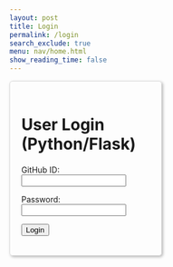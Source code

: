 ```yaml
---
layout: post 
title: Login
permalink: /login
search_exclude: true
menu: nav/home.html
show_reading_time: false 
---
```


<style>
.login-container {
    display: flex;
    justify-content: space-between;
    flex-wrap: wrap; /* allows the cards to wrap onto the next line if the screen is too small */
}

.login-card {
    margin-top: 0; /* remove the top margin */
    width: 45%;
    border: 1px solid #ddd;
    border-radius: 5px;
    padding: 20px;
    box-shadow: 2px 2px 5px rgba(0, 0, 0, 0.3);
    margin-bottom: 20px;
    overflow-x: auto; /* Enable horizontal scrolling */
}

.login-card h1 {
    margin-bottom: 20px;
}
</style>

<div class="login-container">
    <!-- Python Login Form -->
    <div class="login-card">
        <h1 id="pythonTitle">User Login (Python/Flask)</h1>
        <form id="pythonForm" onsubmit="pythonLogin(); return false;">
            <p>
                <label>
                    GitHub ID:
                    <input type="text" name="uid" id="uid" required>
                </label>
            </p>
            <p>
                <label>
                    Password:
                    <input type="password" name="password" id="password" required>
                </label>
            </p>
            <p>
                <button type="submit">Login</button>
            </p>
            <p id="message" style="color: red;"></p>
        </form>
    </div>
</div>

<script type="module">
    import { login, pythonURI, fetchOptions } from '{{site.baseurl}}/assets/js/api/config.js';

    // Function to handle Python login
    window.pythonLogin = function() {
        const options = {
            URL: `${pythonURI}/api/authenticate`,
            callback: pythonDatabase,
            message: "message",
            method: "POST",
            cache: "no-cache",
            body: {
                uid: document.getElementById("uid").value,
                password: document.getElementById("password").value,
            }
        };
        login(options);
    }

    // Function to fetch and display Python data
    function pythonDatabase() {
        const URL = `${pythonURI}/api/id`;

        fetch(URL, fetchOptions)
            .then(response => {
                if (!response.ok) {
                    throw new Error(`Flask server response: ${response.status}`);
                }
                return response.json();
            })
            .then(data => {
                window.location.href = '{{site.baseurl}}/profile';
            })
            .catch(error => {
                console.error("Python Database Error:", error);
                const errorMsg = `Python Database Error: ${error.message}`;
            });
    }

    // Call relevant database functions on the page load
    window.onload = function() {
         pythonDatabase();
    };
</script>
